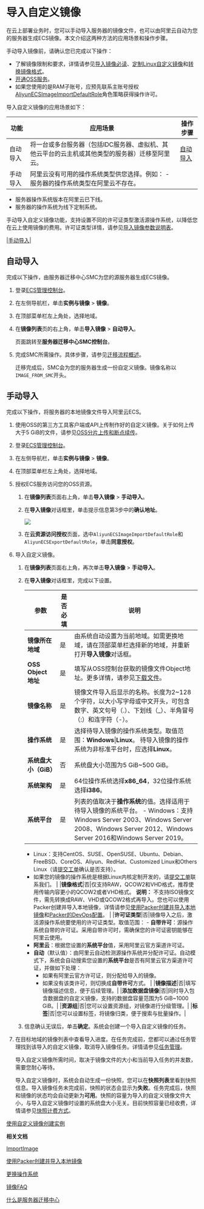 # 导入自定义镜像

在云上部署业务时，您可以手动导入服务器的镜像文件，也可以由阿里云自动为您的服务器生成ECS镜像。本文介绍这两种方法的应用场景和操作步骤。

手动导入镜像前，请确认您已完成以下操作：

-   了解镜像限制和要求，详情请参见[导入镜像必读](/cn.zh-CN/镜像/自定义镜像/导入镜像/导入镜像必读.md)、[定制Linux自定义镜像](/cn.zh-CN/镜像/自定义镜像/导入镜像/定制Linux自定义镜像.md)和[转换镜像格式](/cn.zh-CN/镜像/自定义镜像/导入镜像/转换镜像格式.md)。
-   [开通OSS服务](/cn.zh-CN/快速入门/开通OSS服务.md)。
-   如果您使用的是RAM子账号，应预先联系主账号授权[AliyunECSImageImportDefaultRole](https://ram.console.aliyun.com/#/role/detail/AliyunECSImageImportDefaultRole/info)角色策略获得操作许可。

导入自定义镜像的应用场景如下：

|功能|应用场景|操作步骤|
|--|----|----|
|自动导入|将一台或多台服务器（包括IDC服务器、虚拟机、其他云平台的云主机或其他类型的服务器）迁移至阿里云。|[自动导入](#section_1pv_ejb_kfo)|
|手动导入|阿里云没有可用的操作系统类型供您选择。例如： -   服务器的操作系统类型在阿里云不存在。
-   服务器操作系统版本在阿里云已下线。
-   服务器的操作系统为线下定制系统。

手动导入自定义镜像功能，支持设置不同的许可证类型激活源操作系统，以降低您在云上使用镜像的费用。许可证类型详情，请参见[导入镜像参数说明表](#table_qd4_wqe_2yq)。

|[手动导入](#section_yqm_q6o_p0q)|

## 自动导入

完成以下操作，由服务器迁移中心SMC为您的源服务器生成ECS镜像。

1.  登录[ECS管理控制台](https://ecs.console.aliyun.com)。

2.  在左侧导航栏，单击**实例与镜像** \> **镜像**。

3.  在顶部菜单栏左上角处，选择地域。

4.  在**镜像列表**页的右上角，单击**导入镜像** \> **自动导入**。

    页面跳转至**服务器迁移中心SMC控制台**。

5.  完成SMC所需操作。具体步骤，请参见[迁移流程概述](/cn.zh-CN/用户指南/迁移流程概述.md)。

    迁移完成后，SMC会为您的服务器生成一份自定义镜像。镜像名称以`IMAGE_FROM_SMC`开头。


## 手动导入

完成以下操作，将服务器的本地镜像文件导入阿里云ECS。

1.  使用OSS的第三方工具客户端或API上传制作好的自定义镜像。关于如何上传大于5 GiB的文件，请参见[OSS分片上传和断点续传](/cn.zh-CN/开发指南/对象/文件（Object）/上传文件（Object）/分片上传和断点续传.md)。

2.  登录[ECS管理控制台](https://ecs.console.aliyun.com)。

3.  在左侧导航栏，单击**实例与镜像** \> **镜像**。

4.  在顶部菜单栏左上角处，选择地域。

5.  授权ECS服务访问您的OSS资源。

    1.  在**镜像列表**页面右上角，单击**导入镜像** \> **手动导入**。

    2.  在**导入镜像**对话框里，单击提示信息第3步中的**确认地址**。

        ![](https://static-aliyun-doc.oss-cn-hangzhou.aliyuncs.com/assets/img/zh-CN/3073559951/p7027.png)

    3.  在**云资源访问授权**页面，选中`AliyunECSImageImportDefaultRole`和`AliyunECSExportDefaultRole`，单击**同意授权**。

6.  导入自定义镜像。

    1.  在**镜像列表**页面右上角，再次单击**导入镜像** \> **手动导入**。

    2.  在**导入镜像**对话框里，完成以下设置。

        |参数|是否必填|说明|
        |--|----|--|
        |**镜像所在地域**|是|由系统自动设置为当前地域。如需更换地域，请在顶部菜单栏选择新的地域，并重新打开**导入镜像**对话框。|
        |**OSS Object 地址**|是|填写从OSS控制台获取的镜像文件Object地址。更多详情，请参见[下载文件](/cn.zh-CN/控制台用户指南/文件管理/下载文件.md)。|
        |**镜像名称**|是|镜像文件导入后显示的名称。长度为2~128个字符，以大小写字母或中文开头，可包含数字、英文句号（.）、下划线（\_）、半角冒号（:）和连字符（-）。|
        |**操作系统**|是|选择待导入镜像的操作系统类型。取值范围：**Windows**\|**Linux**。 待导入镜像的操作系统为非标准平台时，应选择**Linux**。 |
        |**系统盘大小（GiB）**|否|系统盘大小范围为5 GiB~500 GiB。|
        |**系统架构**|是|64位操作系统选择**x86\_64**，32位操作系统选择**i386**。|
        |**系统平台**|是|列表的值取决于**操作系统**的值。选择适用于待导入镜像的系统平台。         -   Windows：支持Windows Server 2003、Windows Server 2008、Windows Server 2012、Windows Server 2016和Windows Server 2019。
        -   Linux：支持CentOS、SUSE、OpenSUSE、Ubuntu、Debian、FreeBSD、CoreOS、Aliyun、RedHat、Customized Linux和Others Linux（请[提交工单](https://selfservice.console.aliyun.com/ticket/createIndex.htm)确认是否支持）。
        -   如果您的镜像的操作系统是根据Linux内核定制开发的，请[提交工单](https://selfservice.console.aliyun.com/ticket/createIndex.htm)联系我们。 |
        |**镜像格式**|否|仅支持RAW，QCOW2和VHD格式，推荐使用传输内容更小的QCOW2或者VHD格式。 **说明：** 不支持ISO镜像文件，需先转换成RAW、VHD或QCOW2格式再导入。您也可以使用Packer创建并导入本地镜像，详情请参见[使用Packer创建并导入本地镜像](/cn.zh-CN/镜像/自定义镜像/创建自定义镜像/使用Packer创建并导入本地镜像.md)和[Packer的DevOps配置](/cn.zh-CN/最佳实践/自定义镜像构建实践/Packer实践之镜像即代码/Packer的DevOps配置.md)。 |
        |**许可证类型**|否|镜像导入之后，激活源操作系统要使用的许可证类型。取值范围：         -   **自带许可**：源操作系统自带的许可证。采用自带许可时，需确保您的许可证密钥能够在阿里云使用。
        -   **阿里云**：根据您设置的**系统平台**值，采用阿里云官方渠道许可证。
        -   **自动**（默认值）：由阿里云自动检测源操作系统并分配许可证。自动模式下，系统会自动搜索您设置的**系统平台**是否有阿里云官方渠道许可证，并做如下处理：
            -   如果有阿里云官方许可证，则分配给导入的镜像。
            -   如果没有该类许可，则切换成**自带许可**方式。 |
        |**镜像描述**|否|填写镜像描述信息，便于后续管理。|
        |**添加数据盘镜像**|否|同时导入包含数据盘的自定义镜像，支持的数据盘容量范围为5 GiB~1000 GiB。|
        |**资源组**|否|您可以设置资源组，对镜像进行分级管理。|
        |**标签**|否|您可以设置标签，将镜像归类，便于搜索与批量操作。|

    3.  信息确认无误后，单击**确定**。系统会创建一个导入自定义镜像的任务。

7.  在目标地域的镜像列表中查看导入进度。在任务完成前，您都可以通过任务管理找到该导入的自定义镜像，取消导入镜像任务。详情请参见[任务管理](https://ecs.console.aliyun.com/#/task/region/)。

    导入自定义镜像所需时间，取决于镜像文件的大小和当前导入任务的并发数，需要您耐心等待。

    导入自定义镜像时，系统会自动生成一份快照，您可以在**快照列表**里看到快照信息。导入镜像任务未完成前，快照的状态会显示为**失败**。任务完成后，快照和镜像的状态均会自动更新为**可用**。快照的容量为导入的自定义镜像文件大小，与导入自定义镜像时设置的系统盘大小无关。目前快照容量已经收费，详情请参见[快照计费方式](/cn.zh-CN/产品定价/计费项/快照计费.md)。


[使用自定义镜像创建实例](/cn.zh-CN/实例/创建实例/使用自定义镜像创建实例.md)

**相关文档**  


[ImportImage](/cn.zh-CN/API参考/镜像/ImportImage.md)

[使用Packer创建并导入本地镜像](/cn.zh-CN/镜像/自定义镜像/创建自定义镜像/使用Packer创建并导入本地镜像.md)

[更换操作系统](/cn.zh-CN/镜像/更换操作系统.md)

[镜像FAQ](/cn.zh-CN/镜像/镜像FAQ.md)

[什么是服务器迁移中心](/cn.zh-CN/产品简介/什么是服务器迁移中心.md)

